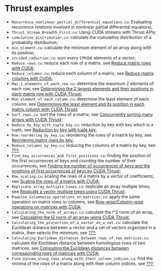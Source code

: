 # Thrust examples

- ```Recurrence_nonlinear_partial_differential_equations.cu```: Evaluating recurrence relations involved in nonlinear partial differential equations;
- ```Thrust_Stream_Breadth_First.cu```: Using CUDA streams with Thrust APIs;
- ```cumulative_distribution.cu```: calculate the cumulative distribution of a probability distribution;
- ```min_element.cu```: calculate the minimum element of an array along with its position;
- ```strided_reduction.cu```: sum every ```STRIDE``` elements of a vector;
- ```Reduce_rows.cu```: reduce each row of a matrix, see [Reduce matrix rows with CUDA](http://www.orangeowlsolutions.com/archives/1239);
- ```Reduce_columns.cu```: reduce each column of a matrix, see [Reduce matrix columns with CUDA](http://www.orangeowlsolutions.com/archives/1248);
- ```Max_2_elements_of_each_row.cu```: determine the maximum 2 elements of each row, see [Determining the 2 largest elements and their positions in each matrix row with CUDA Thrust](http://www.orangeowlsolutions.com/archives/1274);
- ```Min_element_of_each_column.cu```: determine the least element of each column, see [Determining the least element and its position in each matrix column with CUDA Thrust](http://www.orangeowlsolutions.com/archives/1294);
- ```Sort_rows.cu```: sort the rows of a matrix, see [Concurrently sorting many arrays with CUDA Thrust](http://www.orangeowlsolutions.com/archives/1297);
- ```Reduce_by_key_with_tuple_key.cu```: reduction by key with key which is a tuple, see [Reduction by key with tuple key](http://www.orangeowlsolutions.com/archives/1302);
- ```Row_reordering_by_key.cu```: reordering the rows of a matrix by key, see [Reordering matrix rows by key](http://www.orangeowlsolutions.com/archives/1311);
- ```Reduce_columns_by_key.cu```: reducing the columns of a matrix by key, see [???](???);
- ```Find_key_occurrences_and_first_positions.cu```: finding the position of the first occurrences of keys and counting the number of their occurrences, see [Finding the number of occurrences of keys and the positions of first occurrences of keys by CUDA Thrust](http://www.orangeowlsolutions.com/archives/1315);
- ```Row_scaling.cu```: scaling the rows of a matrix by a vector of coefficients, see [Scaling the rows of a matrix with CUDA](http://www.orangeowlsolutions.com/archives/1325);
- ```Replicate_array_multiple_times.cu```: replicate an array multiple times, see [Replicate a vector multiple times using CUDA Thrust](http://www.orangeowlsolutions.com/archives/1335);
- ```Rowwise_Columnwise_operations_on_matrices.cu```: apply the same operation on matrix rows or columns, see [Row-wise/Column-wise operations on matrices with CUDA](http://www.orangeowlsolutions.com/archives/1341);
- ```Calculating_the_norm_of_arrays.cu```: calculate the l^2 norm of an array, see [Calculating the l2 norm of an array using CUDA Thrust](http://www.orangeowlsolutions.com/archives/1354);
- ```Calculating_the_projection_of_a_vector_on_a_set.cu```: calculate the Euclidean distance between a vector and a set of vectors organized in a matrix, then selects the minimum, see [???](???);
- ```Calculating_Euclidean_distances_between_rows_of_two_matrices.cu```: calculate the Euclidean distance between homologous rows of two matrices, see [Computing the Euclidean distances between corresponding rows of matrices with CUDA](http://stackoverflow.com/questions/19324627/cuda-kernel-reduction-to-calculate-the-euclidean-distance-between-corresponding/31056902#31056902);
- ```Find_minima_along_rows_along_with_their_column_indices.cu```: find the minima of the rows of a matrix along with their column indices, see [???](???);

